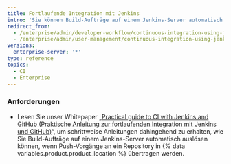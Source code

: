 ```yaml
---
title: Fortlaufende Integration mit Jenkins
intro: 'Sie können Build-Aufträge auf einem Jenkins-Server automatisch auslösen, wenn Push-Vorgänge an ein Repository in {% data variables.product.product_location %} übertragen werden.'
redirect_from:
  - /enterprise/admin/developer-workflow/continuous-integration-using-jenkins
  - /enterprise/admin/user-management/continuous-integration-using-jenkins
versions:
  enterprise-server: '*'
type: reference
topics:
  - CI
  - Enterprise
---
```


### Anforderungen

- Lesen Sie unser Whitepaper „[Practical guide to CI with Jenkins and GitHub (Praktische Anleitung zur fortlaufenden Integration mit Jenkins und GitHub)](https://resources.github.com/whitepapers/practical-guide-to-CI-with-Jenkins-and-GitHub/)“, um schrittweise Anleitungen dahingehend zu erhalten, wie Sie Build-Aufträge auf einem Jenkins-Server automatisch auslösen können, wenn Push-Vorgänge an ein Repository in {% data variables.product.product_location %} übertragen werden.
